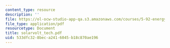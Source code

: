 ```yaml
---
content_type: resource
description: ''
file: https://ol-ocw-studio-app-qa.s3.amazonaws.com/courses/5-92-energy-environment-and-society-spring-2007/533dfc328beca2416045b18c870ae196_solarvolt_tech.pdf
file_type: application/pdf
resourcetype: Document
title: solarvolt_tech.pdf
uid: 533dfc32-8bec-a241-6045-b18c870ae196
---
```

